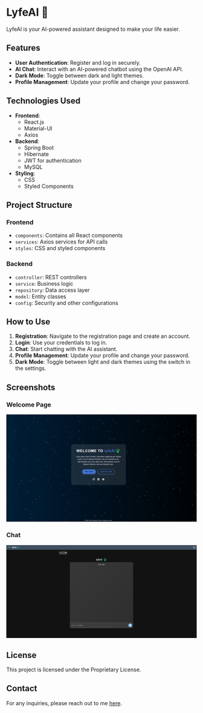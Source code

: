 
# LyfeAI 🍃

LyfeAI  is your AI-powered assistant designed to make your life easier.

## Features

- **User Authentication**: Register and log in securely.
- **AI Chat**: Interact with an AI-powered chatbot using the OpenAI API.
- **Dark Mode**: Toggle between dark and light themes.
- **Profile Management**: Update your profile and change your password.

## Technologies Used

- **Frontend**:
  - React.js
  - Material-UI
  - Axios
- **Backend**:
  - Spring Boot
  - Hibernate
  - JWT for authentication
  - MySQL
- **Styling**:
  - CSS
  - Styled Components



## Project Structure

### Frontend

- `components`: Contains all React components
- `services`: Axios services for API calls
- `styles`: CSS and styled components

### Backend

- `controller`: REST controllers
- `service`: Business logic
- `repository`: Data access layer
- `model`: Entity classes
- `config`: Security and other configurations

## How to Use

1. **Registration**: Navigate to the registration page and create an account.
2. **Login**: Use your credentials to log in.
3. **Chat**: Start chatting with the AI assistant.
4. **Profile Management**: Update your profile and change your password.
5. **Dark Mode**: Toggle between light and dark themes using the switch in the settings.

## Screenshots

### Welcome Page
  ![Welcome](images/WelcomePage.png)
### Chat
  ![Chat](images/Chat.png)


## License

This project is licensed under the Proprietary License.

## Contact

For any inquiries, please reach out to me <a href = "https://yanissebastianzuercher.ch/contact" target = "_blank">here</a>.
